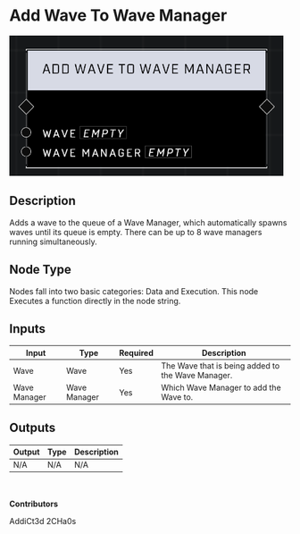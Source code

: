 # Add Wave To Wave Manager
![](../../../.gitbook/assets/add-wave-to-wave-manager.png)

## Description
Adds a wave to the queue of a Wave Manager, which automatically spawns waves until its queue is empty. There can be up to 8 wave managers running simultaneously.

## Node Type
Nodes fall into two basic categories: Data and Execution. This node Executes a function directly in the node string.

## Inputs
| Input            | Type             | Required | Description												    |
|------------------|------------------|----------|--------------------------------------------------------------|
| Wave | Wave | Yes | The Wave that is being added to the Wave Manager.|
| Wave Manager | Wave Manager | Yes | Which Wave Manager to add the Wave to.|

## Outputs
| Output           | Type             | Description												     |
|------------------|------------------|--------------------------------------------------------------|
| N/A | N/A | N/A |

\
\
**Contributors**

AddiCt3d 2CHa0s